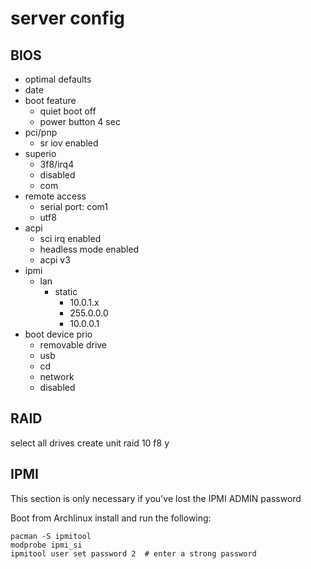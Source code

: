 server config
=============

## BIOS

* optimal defaults
* date
* boot feature
    * quiet boot off
    * power button 4 sec
* pci/pnp
    * sr iov enabled
* superio
    * 3f8/irq4
    * disabled
    * com
* remote access
    * serial port: com1
    * utf8
* acpi
    * sci irq enabled
    * headless mode enabled
    * acpi v3
* ipmi
    * lan
        * static
            * 10.0.1.x
            * 255.0.0.0
            * 10.0.0.1
* boot device prio
    * removable drive
    * usb
    * cd
    * network
    * disabled

## RAID

select all drives
create unit
raid 10
f8
y

## IPMI

This section is only necessary if you've lost the IPMI ADMIN password

Boot from Archlinux install and run the following:

```
pacman -S ipmitool
modprobe ipmi_si
ipmitool user set password 2  # enter a strong password
```

